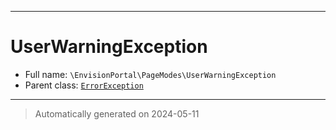 ***

# UserWarningException





* Full name: `\EnvisionPortal\PageModes\UserWarningException`
* Parent class: [`ErrorException`](../../ErrorException.md)






***
> Automatically generated on 2024-05-11
